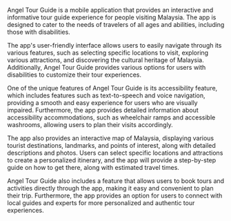 Angel Tour Guide is a mobile application that provides an interactive and informative tour guide experience for people visiting Malaysia. The app is designed to cater to the needs of travelers of all ages and abilities, including those with disabilities.

The app's user-friendly interface allows users to easily navigate through its various features, such as selecting specific locations to visit, exploring various attractions, and discovering the cultural heritage of Malaysia. Additionally, Angel Tour Guide provides various options for users with disabilities to customize their tour experiences.

One of the unique features of Angel Tour Guide is its accessibility feature, which includes features such as text-to-speech and voice navigation, providing a smooth and easy experience for users who are visually impaired. Furthermore, the app provides detailed information about accessibility accommodations, such as wheelchair ramps and accessible washrooms, allowing users to plan their visits accordingly.

The app also provides an interactive map of Malaysia, displaying various tourist destinations, landmarks, and points of interest, along with detailed descriptions and photos. Users can select specific locations and attractions to create a personalized itinerary, and the app will provide a step-by-step guide on how to get there, along with estimated travel times.

Angel Tour Guide also includes a feature that allows users to book tours and activities directly through the app, making it easy and convenient to plan their trip. Furthermore, the app provides an option for users to connect with local guides and experts for more personalized and authentic tour experiences.
